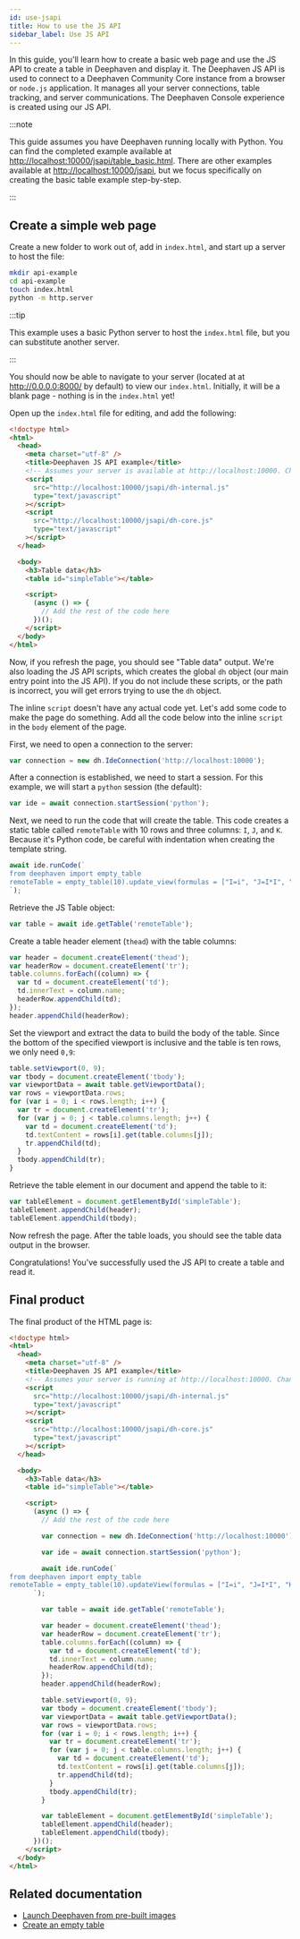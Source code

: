```yaml
---
id: use-jsapi
title: How to use the JS API
sidebar_label: Use JS API
---
```


In this guide, you'll learn how to create a basic web page and use the JS API to create a table in Deephaven and display it. The Deephaven JS API is used to connect to a Deephaven Community Core instance from a browser or `node.js` application. It manages all your server connections, table tracking, and server communications. The Deephaven Console experience is created using our JS API.

:::note

This guide assumes you have Deephaven running locally with Python. You can find the completed example available at [http://localhost:10000/jsapi/table_basic.html](http://localhost:10000/jsapi/table_basic.html). There are other examples available at [http://localhost:10000/jsapi](http://localhost:10000/jsapi), but we focus specifically on creating the basic table example step-by-step.

:::

## Create a simple web page

Create a new folder to work out of, add in `index.html`, and start up a server to host the file:

```sh
mkdir api-example
cd api-example
touch index.html
python -m http.server
```

:::tip

This example uses a basic Python server to host the `index.html` file, but you can substitute another server.

:::

You should now be able to navigate to your server (located at at http://0.0.0.0:8000/ by default) to view our `index.html`. Initially, it will be a blank page - nothing is in the `index.html` yet!

Open up the `index.html` file for editing, and add the following:

```html
<!doctype html>
<html>
  <head>
    <meta charset="utf-8" />
    <title>Deephaven JS API example</title>
    <!-- Assumes your server is available at http://localhost:10000. Change as necessary -->
    <script
      src="http://localhost:10000/jsapi/dh-internal.js"
      type="text/javascript"
    ></script>
    <script
      src="http://localhost:10000/jsapi/dh-core.js"
      type="text/javascript"
    ></script>
  </head>

  <body>
    <h3>Table data</h3>
    <table id="simpleTable"></table>

    <script>
      (async () => {
        // Add the rest of the code here
      })();
    </script>
  </body>
</html>
```

Now, if you refresh the page, you should see "Table data" output. We're also loading the JS API scripts, which creates the global `dh` object (our main entry point into the JS API). If you do not include these scripts, or the path is incorrect, you will get errors trying to use the `dh` object.

The inline `script` doesn't have any actual code yet. Let's add some code to make the page do something. Add all the code below into the inline `script` in the `body` element of the page.

First, we need to open a connection to the server:

```javascript
var connection = new dh.IdeConnection('http://localhost:10000');
```

After a connection is established, we need to start a session. For this example, we will start a `python` session (the default):

```javascript
var ide = await connection.startSession('python');
```

Next, we need to run the code that will create the table. This code creates a static table called `remoteTable` with 10 rows and three columns: `I`, `J`, and `K`. Because it's Python code, be careful with indentation when creating the template string.

```javascript
await ide.runCode(`
from deephaven import empty_table
remoteTable = empty_table(10).update_view(formulas = ["I=i", "J=I*I", "K=i%2==0?\`Hello\`:\`World\`"])
`);
```

Retrieve the JS Table object:

```javascript
var table = await ide.getTable('remoteTable');
```

Create a table header element (`thead`) with the table columns:

```javascript
var header = document.createElement('thead');
var headerRow = document.createElement('tr');
table.columns.forEach((column) => {
  var td = document.createElement('td');
  td.innerText = column.name;
  headerRow.appendChild(td);
});
header.appendChild(headerRow);
```

Set the viewport and extract the data to build the body of the table. Since the bottom of the specified viewport is inclusive and the table is ten rows, we only need `0,9`:

```javascript
table.setViewport(0, 9);
var tbody = document.createElement('tbody');
var viewportData = await table.getViewportData();
var rows = viewportData.rows;
for (var i = 0; i < rows.length; i++) {
  var tr = document.createElement('tr');
  for (var j = 0; j < table.columns.length; j++) {
    var td = document.createElement('td');
    td.textContent = rows[i].get(table.columns[j]);
    tr.appendChild(td);
  }
  tbody.appendChild(tr);
}
```

Retrieve the table element in our document and append the table to it:

```javascript
var tableElement = document.getElementById('simpleTable');
tableElement.appendChild(header);
tableElement.appendChild(tbody);
```

Now refresh the page. After the table loads, you should see the table data output in the browser.

Congratulations! You've successfully used the JS API to create a table and read it.

## Final product

The final product of the HTML page is:

```html
<!doctype html>
<html>
  <head>
    <meta charset="utf-8" />
    <title>Deephaven JS API example</title>
    <!-- Assumes your server is running at http://localhost:10000. Change as necessary -->
    <script
      src="http://localhost:10000/jsapi/dh-internal.js"
      type="text/javascript"
    ></script>
    <script
      src="http://localhost:10000/jsapi/dh-core.js"
      type="text/javascript"
    ></script>
  </head>

  <body>
    <h3>Table data</h3>
    <table id="simpleTable"></table>

    <script>
      (async () => {
        // Add the rest of the code here

        var connection = new dh.IdeConnection('http://localhost:10000');

        var ide = await connection.startSession('python');

        await ide.runCode(`
from deephaven import empty_table
remoteTable = empty_table(10).updateView(formulas = ["I=i", "J=I*I", "K=i%2==0?\`Hello\`:\`World\`"])
      `);

        var table = await ide.getTable('remoteTable');

        var header = document.createElement('thead');
        var headerRow = document.createElement('tr');
        table.columns.forEach((column) => {
          var td = document.createElement('td');
          td.innerText = column.name;
          headerRow.appendChild(td);
        });
        header.appendChild(headerRow);

        table.setViewport(0, 9);
        var tbody = document.createElement('tbody');
        var viewportData = await table.getViewportData();
        var rows = viewportData.rows;
        for (var i = 0; i < rows.length; i++) {
          var tr = document.createElement('tr');
          for (var j = 0; j < table.columns.length; j++) {
            var td = document.createElement('td');
            td.textContent = rows[i].get(table.columns[j]);
            tr.appendChild(td);
          }
          tbody.appendChild(tr);
        }

        var tableElement = document.getElementById('simpleTable');
        tableElement.appendChild(header);
        tableElement.appendChild(tbody);
      })();
    </script>
  </body>
</html>
```

## Related documentation

- [Launch Deephaven from pre-built images](../tutorials/docker-install.md)
- [Create an empty table](./empty-table.md)
